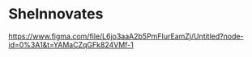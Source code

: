 # SheInnovates

https://www.figma.com/file/L6jo3aaA2b5PmFIurEamZj/Untitled?node-id=0%3A1&t=YAMaCZqGFk824VMf-1
